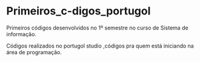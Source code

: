# Primeiros_c-digos_portugol
Primeiros códigos desenvolvidos no 1º semestre no curso de Sistema de informação.

Códigos realizados no portugol studio ,códigos pra quem está iniciando na área de programação.
